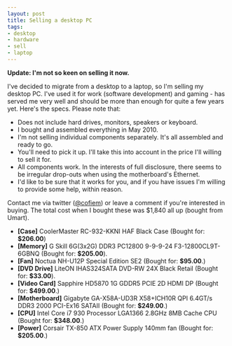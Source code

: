 ```yaml
---
layout: post
title: Selling a desktop PC
tags:
- desktop
- hardware
- sell
- laptop
---
```

<p>
<strong>Update: I'm not so keen on selling it now.</strong>
</p>
<p>I've decided to migrate from a desktop to a laptop, so I'm selling my desktop PC. I've used it for work (software development) and gaming - has served me very well and should be more than enough for quite a few years yet. Here's the specs. Please note that:
</p>

<ul>
<li>Does not include hard drives, monitors, speakers or keyboard.</li>
<li>I bought and assembled everything in May 2010.</li>
<li>I'm not selling individual components separately. It's all assembled and ready to go.</li>
<li>You'll need to pick it up. I'll take this into account in the price I'll willing to sell it for.</li>
<li>All components work. In the interests of full disclosure, there seems to be irregular drop-outs when using the motherboard's Ethernet.</li>
<li>I'd like to be sure that it works for you, and if you have issues I'm willing to provide some help, within reason.</li>
</ul>

<p>Contact me via twitter (<a href="https://twitter.com/cofiem">@cofiem</a>) or leave a comment if you're interested in buying. The total cost when I bought these was $1,840 all up (bought from Umart).</p>

<ul>
<li><strong>[Case]</strong> CoolerMaster RC-932-KKNI HAF Black Case (Bought for: <strong>$206.00</strong>)</li>

<li><strong>[Memory]</strong> G Skill 6G(3x2G) DDR3 PC12800 9-9-9-24 F3-12800CL9T-6GBNQ (Bought for: <strong>$205.00</strong>).</li>

<li><strong>[Fan]</strong> Noctua NH-U12P Special Edition SE2 (Bought for: <strong>$95.00</strong>.)</li>

<li><strong>[DVD Drive]</strong> LiteON IHAS324SATA DVD-RW 24X Black Retail (Bought for: <strong>$33.00</strong>).</li>

<li><strong>[Video Card]</strong> Sapphire HD5870 1G GDDR5 PCIE 2D HDMI DP (Bought for: <strong>$499.00</strong>.)</li>

<li><strong>[Motherboard]</strong> Gigabyte GA-X58A-UD3R X58+ICH10R QPI 6.4GT/s DDR3 2000 PCI-Ex16 SATAII (Bought for: <strong>$249.00</strong>.)</li>

<li><strong>[CPU]</strong> Intel Core i7 930 Processor LGA1366 2.8GHz 8MB Cache CPU (Bought for: <strong>$348.00</strong>.)</li>

<li><strong>[Power]</strong> Corsair TX-850 ATX Power Supply 140mm fan (Bought for: <strong>$205.00</strong>.)</li>
</ul>
